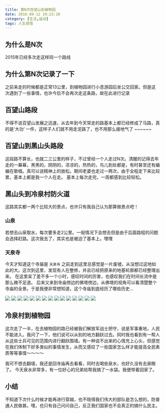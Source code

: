 ```yaml
---
title: 第N次百望山到植物园
date: 2016-09-12 19:23:10
category: [生活,运动]
tags: 人生感悟
---
```


## 为什么是N次

2015年已经多次走这样同一个路线

## 为什么第N次记录了一下

之前来走的时候都是正常13公里，到植物园进行小息游园后坐公交回家。但是这次遇到了一些事情，也许今后不会再次走这条路，故在此进行记录

## 百望山路段

不得不说百望山发展之迅速，从去年到今天常走的路基本上都已经修成了马路，真的是‘大功’ 一件，这样子人们就不用走泥路了，也不用那么接地气了  ~~~~~~


## 百望山到黑山头路段  

这段路不算长，也就二三公里的样子，不过曾经一个人走过N次。清醒的记得去年走的一幕幕，黑黑的，阴阴的，凉凉的，热热的，鸟儿到处都是，有时甚至还有蛐蛐在歌唱。真可以说精神上的放松。期间老婆也走过一两次，由于全程走下来比较累，基本上都是我一个人在走。
基本上每次走完，一周都感到比较轻松。


## 黑山头到冷泉村防火道

这路其实都一两个比较大的景点，也许只有我自己认为那算做景点吧！

### 山泉

若想去山泉取水，每次要多走2公里。一般情况下会想去但是由于后面路程的问题会选择赶路。这次我去了，其实也是被迫了基本上。嘿嘿

### 天泉寺


今天才知道这个寺届是 `天泉寺` 之前走到这里总感觉是一片废墟，从没想过这地如此的大。这次到这里，发现有人在整修，并且已经把原来的地基轮廓都已经整理出来。
在这里呆了差不多一个小时，感叹时间的厉害，也感叹我们在时间长流中是那么微不足道。
后来又来到寺庙傍边的佛塔傍边，从佛塔的视角可以看清楚整个寺庙的全景。于是我便非常想知道，这个寺庙到底经历了哪些历史...

![](/images/tianquansi/IMG_1938.jpg)
![](/images/tianquansi/IMG_1939.jpg)
![](/images/tianquansi/IMG_1940.jpg)
![](/images/tianquansi/IMG_1941.jpg)
![](/images/tianquansi/IMG_1942.jpg)
![](/images/tianquansi/IMG_1943.jpg)
![](/images/tianquansi/IMG_1944.jpg)
![](/images/tianquansi/IMG_1947.jpg)
![](/images/tianquansi/IMG_1948.jpg)
![](/images/tianquansi/IMG_1949.jpg)
![](/images/tianquansi/IMG_1950.jpg)
![](/images/tianquansi/IMG_1951.jpg)
![](/images/tianquansi/IMG_1958.jpg)
![](/images/tianquansi/IMG_1959.jpg)
![](/images/tianquansi/IMG_1963.jpg)

## 冷泉村到植物园  

这次走了一半，在去植物园的路已经被我们解放军战士把守，说是军事重地，人民不能进入。我问了一下，他们说可以从别的地方翻跃过去。同时我也看到有一帮人从这些士兵可见的范围内进行翻跃围墙。有一种说不出来的心情充上心头，但感觉在我们体制下好多类似的事情发生，从而又感叹了一些国家怎么样才能提高全民素质等等事情～～～～


我可不想去翻墙，我还是回寺庙再去看看，同时去喝些泉水，也好久没有去泉眼了。
今天泉水非常多，有一位好心的兄弟给帮我搞了一水袋。我便带着回家了。

## 小结

不知道下次什么时候才能再进行穿越，也不晓得我们伟大的部队是怎么想的，防普通人民做甚。嘿，也只有自己问问自己，反正我们国家也不会真正的搞什么民主。
